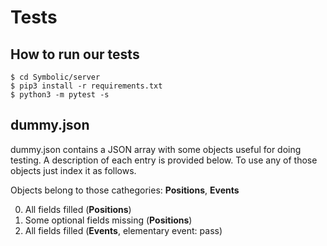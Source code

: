 # Tests

## How to run our tests

    $ cd Symbolic/server
    $ pip3 install -r requirements.txt
    $ python3 -m pytest -s

## dummy.json

dummy.json contains a JSON array with some objects useful for doing testing. A description of each entry is provided below. To use any of those objects just index it as follows.

Objects belong to those cathegories: **Positions**, **Events**

0. All fields filled (**Positions**)
1. Some optional fields missing (**Positions**)
2. All fields filled (**Events**, elementary event: pass)
